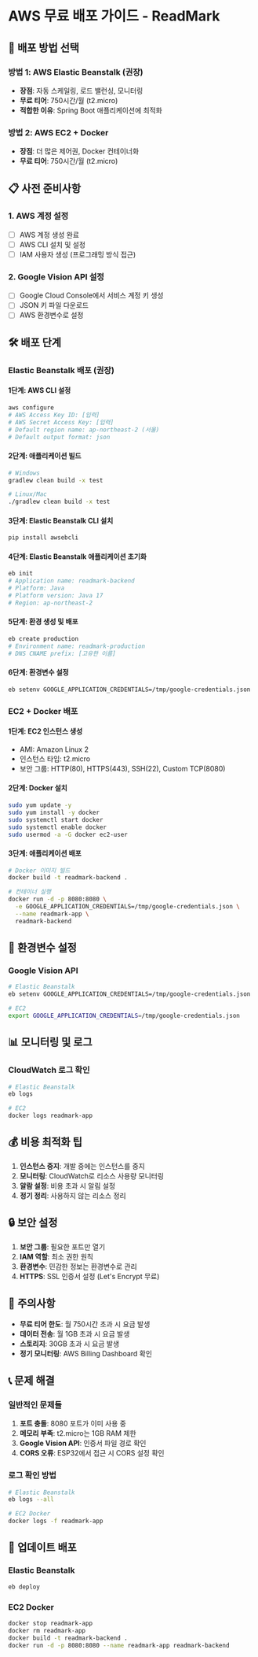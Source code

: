 # AWS 무료 배포 가이드 - ReadMark

## 🚀 배포 방법 선택

### 방법 1: AWS Elastic Beanstalk (권장)
- **장점**: 자동 스케일링, 로드 밸런싱, 모니터링
- **무료 티어**: 750시간/월 (t2.micro)
- **적합한 이유**: Spring Boot 애플리케이션에 최적화

### 방법 2: AWS EC2 + Docker
- **장점**: 더 많은 제어권, Docker 컨테이너화
- **무료 티어**: 750시간/월 (t2.micro)

## 📋 사전 준비사항

### 1. AWS 계정 설정
- [ ] AWS 계정 생성 완료
- [ ] AWS CLI 설치 및 설정
- [ ] IAM 사용자 생성 (프로그래밍 방식 접근)

### 2. Google Vision API 설정
- [ ] Google Cloud Console에서 서비스 계정 키 생성
- [ ] JSON 키 파일 다운로드
- [ ] AWS 환경변수로 설정

## 🛠️ 배포 단계

### Elastic Beanstalk 배포 (권장)

#### 1단계: AWS CLI 설정
```bash
aws configure
# AWS Access Key ID: [입력]
# AWS Secret Access Key: [입력]
# Default region name: ap-northeast-2 (서울)
# Default output format: json
```

#### 2단계: 애플리케이션 빌드
```bash
# Windows
gradlew clean build -x test

# Linux/Mac
./gradlew clean build -x test
```

#### 3단계: Elastic Beanstalk CLI 설치
```bash
pip install awsebcli
```

#### 4단계: Elastic Beanstalk 애플리케이션 초기화
```bash
eb init
# Application name: readmark-backend
# Platform: Java
# Platform version: Java 17
# Region: ap-northeast-2
```

#### 5단계: 환경 생성 및 배포
```bash
eb create production
# Environment name: readmark-production
# DNS CNAME prefix: [고유한 이름]
```

#### 6단계: 환경변수 설정
```bash
eb setenv GOOGLE_APPLICATION_CREDENTIALS=/tmp/google-credentials.json
```

### EC2 + Docker 배포

#### 1단계: EC2 인스턴스 생성
- AMI: Amazon Linux 2
- 인스턴스 타입: t2.micro
- 보안 그룹: HTTP(80), HTTPS(443), SSH(22), Custom TCP(8080)

#### 2단계: Docker 설치
```bash
sudo yum update -y
sudo yum install -y docker
sudo systemctl start docker
sudo systemctl enable docker
sudo usermod -a -G docker ec2-user
```

#### 3단계: 애플리케이션 배포
```bash
# Docker 이미지 빌드
docker build -t readmark-backend .

# 컨테이너 실행
docker run -d -p 8080:8080 \
  -e GOOGLE_APPLICATION_CREDENTIALS=/tmp/google-credentials.json \
  --name readmark-app \
  readmark-backend
```

## 🔧 환경변수 설정

### Google Vision API
```bash
# Elastic Beanstalk
eb setenv GOOGLE_APPLICATION_CREDENTIALS=/tmp/google-credentials.json

# EC2
export GOOGLE_APPLICATION_CREDENTIALS=/tmp/google-credentials.json
```

## 📊 모니터링 및 로그

### CloudWatch 로그 확인
```bash
# Elastic Beanstalk
eb logs

# EC2
docker logs readmark-app
```

## 💰 비용 최적화 팁

1. **인스턴스 중지**: 개발 중에는 인스턴스를 중지
2. **모니터링**: CloudWatch로 리소스 사용량 모니터링
3. **알람 설정**: 비용 초과 시 알림 설정
4. **정기 정리**: 사용하지 않는 리소스 정리

## 🔒 보안 설정

1. **보안 그룹**: 필요한 포트만 열기
2. **IAM 역할**: 최소 권한 원칙
3. **환경변수**: 민감한 정보는 환경변수로 관리
4. **HTTPS**: SSL 인증서 설정 (Let's Encrypt 무료)

## 🚨 주의사항

- **무료 티어 한도**: 월 750시간 초과 시 요금 발생
- **데이터 전송**: 월 1GB 초과 시 요금 발생
- **스토리지**: 30GB 초과 시 요금 발생
- **정기 모니터링**: AWS Billing Dashboard 확인

## 📞 문제 해결

### 일반적인 문제들
1. **포트 충돌**: 8080 포트가 이미 사용 중
2. **메모리 부족**: t2.micro는 1GB RAM 제한
3. **Google Vision API**: 인증서 파일 경로 확인
4. **CORS 오류**: ESP32에서 접근 시 CORS 설정 확인

### 로그 확인 방법
```bash
# Elastic Beanstalk
eb logs --all

# EC2 Docker
docker logs -f readmark-app
```

## 🔄 업데이트 배포

### Elastic Beanstalk
```bash
eb deploy
```

### EC2 Docker
```bash
docker stop readmark-app
docker rm readmark-app
docker build -t readmark-backend .
docker run -d -p 8080:8080 --name readmark-app readmark-backend
```
